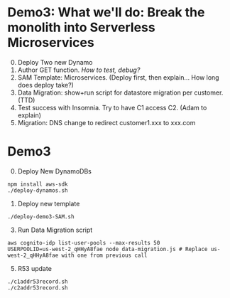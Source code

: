 # Demo3: What we'll do: Break the monolith into Serverless Microservices
0. Deploy Two new Dynamo
1. Author GET function. *How to test, debug?*
2. SAM Template: Microservices. (Deploy first, then explain... How long does deploy take?)
3. Data Migration: show+run script for datastore migration per customer. (TTD)
4. Test success with Insomnia. Try to have C1 access C2. (Adam to explain)
5. Migration: DNS change to redirect customer1.xxx to xxx.com 

# Demo3
0. Deploy New DynamoDBs
```shell
npm install aws-sdk
./deploy-dynamos.sh
```

1. Deploy new template
```shell
./deploy-demo3-SAM.sh
```


3. Run Data Migration script
```shell
aws cognito-idp list-user-pools --max-results 50
USERPOOLID=us-west-2_qHHyA8fae node data-migration.js # Replace us-west-2_qHHyA8fae with one from previous call
```

5. R53 update
```shell
./c1addr53record.sh
./c2addr53record.sh
```